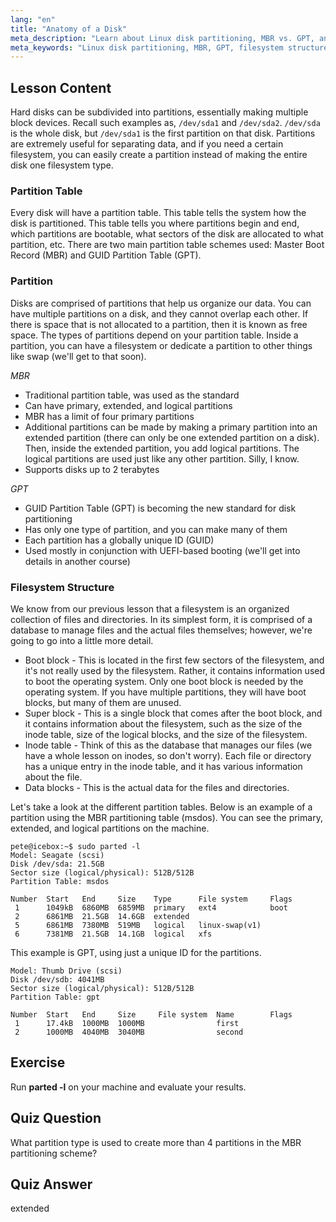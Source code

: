 ```yaml
---
lang: "en"
title: "Anatomy of a Disk"
meta_description: "Learn about Linux disk partitioning, MBR vs. GPT, and filesystem structure. Understand partitions, tables, and how to organize data. Get started with this beginner guide!"
meta_keywords: "Linux disk partitioning, MBR, GPT, filesystem structure, Linux partitions, beginner, tutorial, guide"
---
```


## Lesson Content

Hard disks can be subdivided into partitions, essentially making multiple block devices. Recall such examples as, `/dev/sda1` and `/dev/sda2`. `/dev/sda` is the whole disk, but `/dev/sda1` is the first partition on that disk. Partitions are extremely useful for separating data, and if you need a certain filesystem, you can easily create a partition instead of making the entire disk one filesystem type.

### Partition Table

Every disk will have a partition table. This table tells the system how the disk is partitioned. This table tells you where partitions begin and end, which partitions are bootable, what sectors of the disk are allocated to what partition, etc. There are two main partition table schemes used: Master Boot Record (MBR) and GUID Partition Table (GPT).

### Partition

Disks are comprised of partitions that help us organize our data. You can have multiple partitions on a disk, and they cannot overlap each other. If there is space that is not allocated to a partition, then it is known as free space. The types of partitions depend on your partition table. Inside a partition, you can have a filesystem or dedicate a partition to other things like swap (we'll get to that soon).

_MBR_

- Traditional partition table, was used as the standard
- Can have primary, extended, and logical partitions
- MBR has a limit of four primary partitions
- Additional partitions can be made by making a primary partition into an extended partition (there can only be one extended partition on a disk). Then, inside the extended partition, you add logical partitions. The logical partitions are used just like any other partition. Silly, I know.
- Supports disks up to 2 terabytes

_GPT_

- GUID Partition Table (GPT) is becoming the new standard for disk partitioning
- Has only one type of partition, and you can make many of them
- Each partition has a globally unique ID (GUID)
- Used mostly in conjunction with UEFI-based booting (we'll get into details in another course)

### Filesystem Structure

We know from our previous lesson that a filesystem is an organized collection of files and directories. In its simplest form, it is comprised of a database to manage files and the actual files themselves; however, we're going to go into a little more detail.

- Boot block - This is located in the first few sectors of the filesystem, and it's not really used by the filesystem. Rather, it contains information used to boot the operating system. Only one boot block is needed by the operating system. If you have multiple partitions, they will have boot blocks, but many of them are unused.
- Super block - This is a single block that comes after the boot block, and it contains information about the filesystem, such as the size of the inode table, size of the logical blocks, and the size of the filesystem.
- Inode table - Think of this as the database that manages our files (we have a whole lesson on inodes, so don't worry). Each file or directory has a unique entry in the inode table, and it has various information about the file.
- Data blocks - This is the actual data for the files and directories.

Let's take a look at the different partition tables. Below is an example of a partition using the MBR partitioning table (msdos). You can see the primary, extended, and logical partitions on the machine.

```plaintext
pete@icebox:~$ sudo parted -l
Model: Seagate (scsi)
Disk /dev/sda: 21.5GB
Sector size (logical/physical): 512B/512B
Partition Table: msdos

Number  Start   End     Size    Type      File system     Flags
 1      1049kB  6860MB  6859MB  primary   ext4            boot
 2      6861MB  21.5GB  14.6GB  extended
 5      6861MB  7380MB  519MB   logical   linux-swap(v1)
 6      7381MB  21.5GB  14.1GB  logical   xfs
```

This example is GPT, using just a unique ID for the partitions.

```plaintext
Model: Thumb Drive (scsi)
Disk /dev/sdb: 4041MB
Sector size (logical/physical): 512B/512B
Partition Table: gpt

Number  Start   End     Size     File system  Name        Flags
 1      17.4kB  1000MB  1000MB                first
 2      1000MB  4040MB  3040MB                second
```

## Exercise

Run **parted -l** on your machine and evaluate your results.

## Quiz Question

What partition type is used to create more than 4 partitions in the MBR partitioning scheme?

## Quiz Answer

extended

